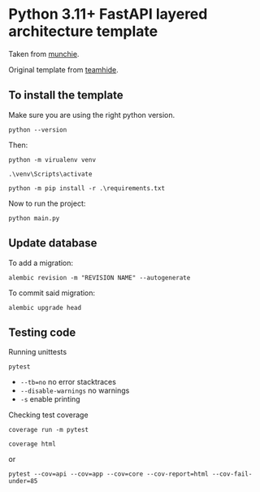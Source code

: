 # Python 3.11+ FastAPI layered architecture template

Taken from [munchie](https://github.com/PastaCarbonara/Backend/).

Original template from [teamhide](https://github.com/teamhide/fastapi-boilerplate).

## To install the template

Make sure you are using the right python version.

`python --version`

Then:

`python -m virualenv venv`

`.\venv\Scripts\activate`

`python -m pip install -r .\requirements.txt`

Now to run the project:

`python main.py`

## Update database

To add a migration:

`alembic revision -m "REVISION NAME" --autogenerate`

To commit said migration:

`alembic upgrade head`

## Testing code

Running unittests

`pytest`

- `--tb=no` no error stacktraces
- `--disable-warnings` no warnings
- `-s` enable printing

Checking test coverage

`coverage run -m pytest`

`coverage html`

or

`pytest --cov=api --cov=app --cov=core --cov-report=html --cov-fail-under=85`
